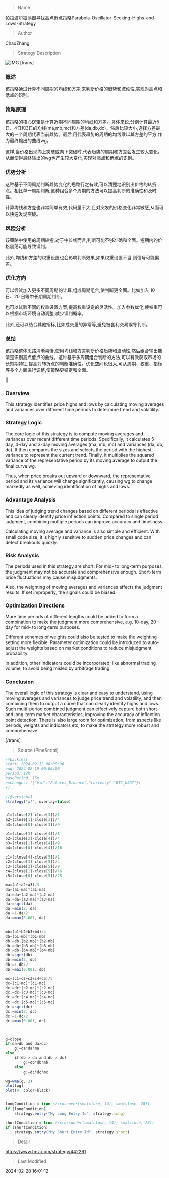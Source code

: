 
> Name

帕拉波尔振荡器寻找高点低点策略Parabola-Oscillator-Seeking-Highs-and-Lows-Strategy

> Author

ChaoZhang

> Strategy Description

![IMG](https://www.fmz.com/upload/asset/f668e550c1ab221966.png)
[trans]

### 概述

该策略通过计算不同周期的均线和方差,来判断价格的趋势和波动性,实现对高点和低点的识别。

### 策略原理  

该策略的核心逻辑是计算近期不同周期的均线和方差。具体来说,分别计算最近5日、4日和3日的均线(ma,mb,mc)和方差(da,db,dc)。然后比较大小,选择方差最大的一个周期代表当前趋势。最后,用代表趋势的周期的均线乘以其方差的平方,作为最终输出的曲线wg。

这样,当价格出现向上突破或向下突破时,代表趋势的周期和方差会发生较大变化。从而使得最终输出的wg也产生较大变化,实现对高点和低点的识别。

### 优势分析

这种基于不同周期判断趋势变化的思路行之有效,可以清楚地识别出价格的转折点。相比单一周期判断,这种组合多个周期的方法可以提高判断的准确性和及时性。

计算均线和方差也非常简单有效,代码量不大,且对突发的价格变化非常敏感,从而可以快速发现突破。

### 风险分析

该策略中使用的周期较短,对于中长线而言,判断可能不够准确和全面。短期内的价格震荡可能导致误判。  

此外,均线和方差的权重设置也会影响判断效果,如果权重设置不当,则信号可能偏差。  

### 优化方向

可以尝试加入更多不同周期的计算,组成周期组合,使判断更全面。比如加入 10 日、20 日等中长期周期判断。

也可以试验不同的权重设置方案,提高权重设定的灵活性。加入参数优化,使权重可以根据市场环境自动调整,减少误判概率。

此外,还可以结合其他指标,比如成交量的异常等,避免被套利交易误导判断。

### 总结

该策略整体思路清晰易懂,使用均线和方差判断价格趋势和波动性,然后组合输出能清楚识别高点低点的曲线。这种基于多周期组合判断的方法,可以有效获取市场的长短期特征,提高对转折点的判断准确性。优化空间也很大,可从周期、权重、指标等多个方面进行调整,使策略更稳定和全面。

||

### Overview  

This strategy identifies price highs and lows by calculating moving averages and variances over different time periods to determine trend and volatility.  

### Strategy Logic

The core logic of this strategy is to compute moving averages and variances over recent different time periods. Specifically, it calculates 5-day, 4-day and 3-day moving averages (ma, mb, mc) and variances (da, db, dc). It then compares the sizes and selects the period with the highest variance to represent the current trend. Finally, it multiplies the squared variance of the representative period by its moving average to output the final curve wg.  

Thus, when price breaks out upward or downward, the representative period and its variance will change significantly, causing wg to change markedly as well, achieving identification of highs and lows.  

### Advantage Analysis

This idea of judging trend changes based on different periods is effective and can clearly identify price inflection points. Compared to single period judgment, combining multiple periods can improve accuracy and timeliness.

Calculating moving average and variance is also simple and efficient. With small code size, it is highly sensitive to sudden price changes and can detect breakouts quickly.

### Risk Analysis  

The periods used in this strategy are short. For mid- to long-term purposes, the judgment may not be accurate and comprehensive enough. Short-term price fluctuations may cause misjudgments.   

Also, the weighting of moving averages and variances affects the judgment results. If set improperly, the signals could be biased.

### Optimization Directions 

More time periods of different lengths could be added to form a combination to make the judgment more comprehensive, e.g. 10-day, 20-day for mid- to long-term purposes.

Different schemes of weights could also be tested to make the weighting setting more flexible. Parameter optimization could be introduced to auto-adjust the weights based on market conditions to reduce misjudgment probability.

In addition, other indicators could be incorporated, like abnormal trading volume, to avoid being misled by arbitrage trading.   

### Conclusion

The overall logic of this strategy is clear and easy to understand, using moving averages and variances to judge price trend and volatility, and then combining them to output a curve that can clearly identify highs and lows. Such multi-period combined judgment can effectively capture both short- and long-term market characteristics, improving the accuracy of inflection point detection. There is also large room for optimization, from aspects like periods, weights and indicators etc, to make the strategy more robust and comprehensive.

[/trans]



> Source (PineScript)

``` javascript
/*backtest
start: 2024-02-12 00:00:00
end: 2024-02-19 00:00:00
period: 12h
basePeriod: 15m
exchanges: [{"eid":"Futures_Binance","currency":"BTC_USDT"}]
*/

//@version=3
strategy("x²", overlay=false)


a1=(close[2]-close[3])/1
a2=(close[1]-close[3])/4
a3=(close[0]-close[3])/9

b1=(close[3]-close[4])/1
b2=(close[2]-close[4])/4
b3=(close[1]-close[4])/9
b4=(close[0]-close[4])/16

c1=(close[4]-close[5])/1
c2=(close[3]-close[5])/4
c3=(close[2]-close[5])/9
c4=(close[1]-close[5])/16
c5=(close[0]-close[5])/25

ma=(a1+a2+a3)/3
da=(a1-ma)*(a1-ma)
da:=da+(a2-ma)*(a2-ma)
da:=da+(a3-ma)*(a3-ma)
da:=sqrt(da)
da:=min(2, da)
da:=1-da/2
da:=max(0.001, da)


mb=(b1+b2+b3+b4)/4
db=(b1-mb)*(b1-mb)
db:=db+(b2-mb)*(b2-mb)
db:=db+(b3-mb)*(b3-mb)
db:=db+(b4-mb)*(b4-mb)
db:=sqrt(db)
db:=min(2, db)
db:=1-db/2
db:=max(0.001, db)

mc=(c1+c2+c3+c4+c5)/5
dc=(c1-mc)*(c1-mc)
dc:=dc+(c2-mc)*(c2-mc)
dc:=dc+(c3-mc)*(c3-mc)
dc:=dc+(c4-mc)*(c4-mc)
dc:=dc+(c5-mc)*(c5-mc)
dc:=sqrt(dc)
dc:=min(2, dc)
dc:=1-dc/2
dc:=max(0.001, dc)



g=close
if(da>db and da>dc)
    g:=da*da*ma
else
    if(db > da and db > dc)
        g:=db*db*mb
    else
        g:=dc*dc*mc

wg=wma(g, 2)
plot(wg)
plot(0, color=black)


longCondition = true //crossover(sma(close, 14), sma(close, 28))
if (longCondition)
    strategy.entry("My Long Entry Id", strategy.long)

shortCondition = true //crossunder(sma(close, 14), sma(close, 28))
if (shortCondition)
    strategy.entry("My Short Entry Id", strategy.short)
```

> Detail

https://www.fmz.com/strategy/442261

> Last Modified

2024-02-20 16:01:12
